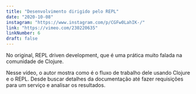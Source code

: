 ```yaml
---
title: "Desenvolvimento dirigido pelo REPL"
date: "2020-10-08"
instagram: "https://www.instagram.com/p/CGFw0LahIK-/"
link: "https://vimeo.com/230220635"
linkNumber: 6
draft: false
---
```


No original, REPL driven development, que é uma prática muito falada na comunidade de Clojure.

Nesse vídeo, o autor mostra como é o fluxo de trabalho dele usando Clojure e o REPL. Desde buscar detalhes da documentação até fazer requisições para um serviço e analisar os resultados.
